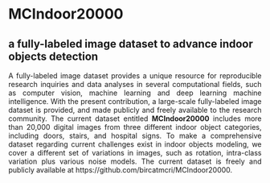 # MCIndoor20000
## a fully-labeled image dataset to advance indoor objects detection
<p align="justify">A fully-labeled image dataset provides a unique resource for reproducible research inquiries and data analyses in several computational fields, such as computer vision, machine learning and deep learning machine intelligence. With the present contribution, a large-scale fully-labeled image dataset is provided, and made publicly and freely available to the research community. The current dataset entitled <strong>MCIndoor20000</strong> includes more than 20,000 digital images from three different indoor object categories, including doors, stairs, and hospital signs. To make a comprehensive dataset regarding current challenges exist in indoor objects modeling, we cover a different set of variations in images, such as rotation, intra-class variation plus various noise models. The current dataset is freely and publicly available at https://github.com/bircatmcri/MCIndoor20000.</p>
